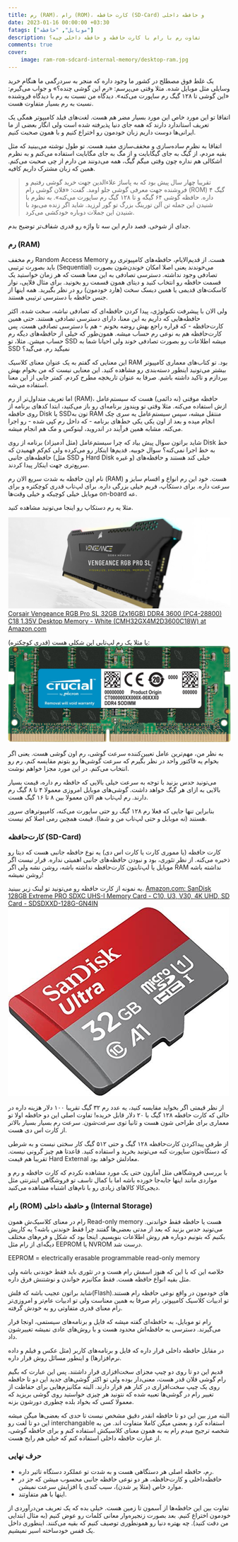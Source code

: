 ```yaml
---
title: رم (RAM)، رام (ROM)، کارت‌ حافظه (SD-Card) و حافظه داخلی
date: 2023-01-16 00:00:00 +03:30
fatags: ["موبایل", "حافظه"]
description: تفاوت رم با رام با کارت حافظه و حافظه داخلی چیه؟
comments: true
cover:
    image: ram-rom-sdcard-internal-memory/desktop-ram.jpg
---
```


یک غلط فوق مصطلح در کشور ما وجود داره که منجر به سردرگمی ما هنگام خرید وسایلی مثل موبایل شده. مثلا وقتی می‌پرسم: «رم این گوشی چنده؟» و جواب می‌گیرم: «این گوشی تا ۱۲۸ گیگ رم ساپورت می‌کنه». دیدگاه من نسبت به رم با دیدگاه فروشنده نسبت به رم بسیار متفاوت هست. 

اتفاقا تو این مورد خاص این مورد بسیار مضر هم هست. لغت‌های فیلد کامیپوتر همگی یک تعریف استاندارد دارند که همه‌ جای دنیا پذیرفته‌ شده است ولی انگار بعضی از ما ایرانی‌ها دوست داریم زبان خودمون رو اختراع کنیم و با همون صحبت کنیم. 

اتفاقا به نظرم ساده‌سازی و مخفف‌سازی مفید هست. تو طول نوشته می‌بینید که مثل بقیه مردم، از گیگ به جای گیگابایت و از مگ به جای مگابایت استفاده می‌کنم و به نظرم اشکالی هم نداره چون وقتی میگم گیگ، همه می‌دونند من دارم از چی صحبت می‌کنم. همین که زبان مشترک داریم کافیه. 

> تقریبا چهار سال پیش بود که به پاساژ علاءالدین جهت خرید گوشی رفتیم و فروشنده جهت معرفی گوشی جلو اومد. گفت: «فلان گوشی رام (ROM) ۴ گیگ داره. حافظه گوشی ۶۴ گیگه و تا ۱۲۸ گیگ رم ساپورت می‌کنه». به نظرم با شنیدن این جمله تن آلن تورینگ بزرگ تو گور لرزید. شاید اگر زنده می‌بود با شنیدن این جملات دوباره خودکشی می‌کرد. 

جدای از شوخی. قصد دارم این سه تا واژه رو قدری شفاف‌تر توضیح بدم. 

### رم (RAM)
رم مخفف Random Access Memory هست. از قدیم‌الایام، حافظه‌های کامپیوتری رو باید بصورت ترتیبی (Sequential) می‌خوندند یعنی اصلا امکان خوندن‌شون بصورت تصادفی وجود نداشته. دسترسی تصادفی به این معنا هست که هر زمان خواستید یک قسمت حافظه رو انتخاب کنید و دیتای همون قسمت رو بخونید. برای مثال فلاپی، نوار کاسکت‌های قدیمی یا همین دیسک سخت (هارد خودمون) رو در نظر بگیرید. همه اینها از جنس حافظه با دسترسی ترتیبی هستند. 

ولی الان با پیشرفت تکنولوژی، پیدا کردن حافظه‌ای که تصادفی نباشه، سخت شده. اکثر حافظه‌هایی که داریم به این معنا، دارای دسترسی تصادفی هستند. حتی همین کارت‌حافظه‌ - که قراره راجع بهش روضه بخونم - هم با دسترسی تصادفی هست. پس کارت‌حافظه هم به نوعی رم حساب میشه. همون‌طور که خیلی از حافظه‌های دیگه رم حساب میشن. مثلا، تو SSD میشه اطلاعات رو بصورت تصادفی خوند ولی احیانا شما به SSD نمیگید رم. می‌گید؟

این معنایی که گفتم به یک عنوان معنای کلاسیک RAM بود. تو کتاب‌های معماری کامپیوتر بیشتر می‌تونید اینطور دسته‌بندی‌ رو مشاهده کنید. این معنایی نیست که من بخوام بهش بپردازم و تاکید داشته باشم. صرفا به عنوان تاریخچه مطرح کردم. کمتر جایی از این معنا استفاده می‌شه. 

اما تعریف متداول‌تر از رم (RAM)، حافظه‌ موقتی (نه دائمی) هست که سیستم‌عامل ازش استفاده می‌کنه. مثلا وقتی تو ویندوز برنامه‌ای رو باز می‌کنید، ابتدا کدهای برنامه از روی حافظه Disk یا SSDتون به RAM منتقل میشه، سپس سیستم‌عامل یه سری چک انجام میده و بعد از اون یکی یکی خط‌های برنامه - که داخل رم کپی شده - رو اجرا می‌کنه. مشابه همین فرآیند در اندروید، لینوکس و مک هم انجام میشه. 

شاید براتون سوال پیش بیاد که چرا سیستم‌عامل (مثل آدمیزاد) برنامه از روی Disk خط به خط اجرا نمی‌کنه؟ سوال خوبیه. قدیم‌ها اینکار رو می‌کرده ولی کم‌کم فهمیدن که حافظه‌های جانبی (مثل SSD و Hard Disk و غیره) خیلی کند هستند و حافظه‌های سریع‌تری جهت اینکار پیدا کردند. 

نام اون حافظه به شدت سریع‌ الان رم (RAM) هست. خود این رم انواع و اقسام سایز و سرعت داره. برای دستکاپ، فریم خیلی بزرگی داره. برای لپ‌تاب قدری کوچکتره و برای موبایل خیلی کوچیکه و خیلی وقت‌ها on-board عه. 

مثلا یه رم دستکاپ رو اینجا می‌تونید مشاهده کنید. 

![](desktop-ram.jpg)
[Corsair Vengeance RGB Pro SL 32GB (2x16GB) DDR4 3600 (PC4-28800) C18 1.35V Desktop Memory - White (CMH32GX4M2D3600C18W) at Amazon.com](https://www.amazon.com/Corsair-Vengeance-2x16GB-PC4-28800-Desktop/dp/B08SQRF8MJ)

یا مثلا یک رم لپ‌تابی این شکلی هست (قدری کوچکتره):
![](laptop-ram.jpg)

به نظر من، مهم‌ترین عامل تعیین‌کننده سرعت گوشی، رم اون گوشی هست. یعنی اگر بخوام یه فاکتور واحد در نظر بگیرم که سرعت گوشی‌ها رو بتونم مقایسه کنم، رم رو انتخاب می‌کنم. در این مورد مجزا خواهم نوشت. 

می‌تونید حدس بزنید با توجه به سرعت خیلی بالایی که حافظه رم داره، قیمت بسیار بالایی به ازای هر گیگ خواهد داشت. گوشی‌های موبایل امروزی معمولا ۴ تا ۸ گیگ رم دارند. رم لپ‌تاب هم الان معمولا بین ۸ تا ۱۶ گیگ هست. 

بنابراین تنها جایی که فعلا رم ۱۲۸ گیگ رو حتی ساپورت می‌کنه، کامپیوتر‌های سرور هستند (نه موبایل و حتی لپ‌تاب من و شما). قیمت همچین رمی اصلا کم نیست. 

### کارت‌حافظه (SD-Card)
کارت حافظه (یا مموری کارت یا کارت اس دی) یه نوع حافظه جانبی هست که دیتا رو ذخیره می‌کنه. از نظر تئوری، بود و نبودن حافظه‌های جانبی اهمیتی نداره. قرار نیست اگر موبایل یا لپ‌تابتون کارت‌حافظه نداشته باشه، روشن نشه ولی اگر RAM نداشته باشه روشن نمیشه! 

یه نمونه از کارت حافظه رو می‌تونید تو لینک زیر ببینید. 
[Amazon.com: SanDisk 128GB Extreme PRO SDXC UHS-I Memory Card - C10, U3, V30, 4K UHD, SD Card - SDSDXXD-128G-GN4IN](https://www.amazon.com/SanDisk-128GB-Extreme-UHS-I-Memory/dp/B09X7FXHVJ)
![](sd-card.jpg)

از نظر قیمتی اگر بخواید مقایسه کنید، یه عدد رم ۳۲ گیگ تقریبا ۱۰۰ دلار هزینه داره در حالی که کارت حافظه ۱۲۸ گیگ با ۲۰ دلار قابل خریده! تفاوت اصلی این دو حافظه اولا تو معماری برای طراحی شون هست و ثانیا توی سرعت‌شون. سرعت رم بسیار بسیار بالاتر از کارت اس دی هست. 

از طرفی پیدا‌کردن کارت‌حافظه ۱۲۸ گیگ و حتی ۵۱۲ گیگ کار سختی نیست و به شرطی که دستگاه‌تون ساپورت کنه می‌تونید بخرید و استفاده کنید. قاعدتا هم چیز گرونی نیست. تقریبا هم قیمت Hard External معادلش خواهد بود. 

با بررسی فروشگاهی مثل آمازون حتی یک مورد مشاهده نکردم که کارت حافظه و رم و مواردی مانند اینها جا‌به‌جا خورده باشه اما با کمال تاسف تو فروشگاهی اینترنتی مثل دیجی‌کالا کالاهای زیادی رو با نام‌های اشتباه مشاهده می‌کنید. 

### رام (ROM) و حافظه داخلی (Internal Storage)
رام در معنای کلاسیک‌ش همون Read-only memory هست یا حافظه فقط خواندنی. می‌تونید حدس بزنید که بعد از مدتی بعضی‌ها گفتند چرا فقط خوندنی باشه؟ یه کاریش بکنیم که بتونیم دوباره هم روش اطلاعات بنویسیم. اینجا بود که شکل‌ و فرم‌های مختلف دیگه‌ای از رام مثل EEPROM یا NVROM درست شد. 

EEPROM = electrically erasable programmable read-only memory

خلاصه‌ این که با این که هنوز اسمش رام هست و در تئوری باید فقط خوندنی باشه ولی مثل بقیه انواع حافظه هست. فقط مکانیزم خواندن و نوشتنش فرق داره. 

شاید براتون عجیب باشه که فلش(Flash)‌های خودمون در واقع نوعی حافظه رام هستند. تو ادبیات کلاسیک کامیپوتر، رام صرفا به همین معناست ولی تو ادبیات عام‌تر و امروزی‌تر رام معنای قدری متفاوتی رو به خودش گرفته. 

رام تو موبایل، به حافظه‌ای گفته میشه که فایل‌ و برنامه‌های سیستمی، اونجا قرار می‌گیرند. دسترسی به حافظه‌اش محدود هست و با روش‌های عادی نمیشه تغییرشون داد. 

در مقابل حافظه داخلی قرار داره که فایل‌ و برنامه‌های کاربر (مثل عکس و فیلم و داده نرم‌افزار‌ها) و اینطور مسائل روش قرار داره.

قدیم این دو تا روی دو چیپ مجزای سخت‌افزاری قرار داشتند. پس این عبارت که بگیم رام گوشی فلان قدر هست، معنی‌دار بوده ولی تو اکثر گوشی‌های جدید این دو تا حافظه روی یک چیپ سخت‌افزاری در کنار هم قرار دارند. البته مکانیزم‌هایی برای حفاظت از تغییر رام در گوشی‌ها تعبیه شده که نتونید هر چیزی خواستید روی گوشی بریزید که معمولا کسی که بخواد بلده چطوری دورشون بزنه. 

البته مرز بین این دو تا حافظه انقدر دقیق مشخص نیست تا حدی که بعضی‌ها میگن میشه این دو تا لغت رو interchangable استفاده کرد و بعضی میگن کاملا متفاوت اند. من به شخصه ترجیح میدم رام به به همون معنای کلاسیکش استفاده کنم و برای حافظه گوشی، از عبارت حافظه داخلی استفاده کنم که خیلی هم رایج هست. 

### حرف‌ نهایی
- رم، حافظه اصلی هر دستگاهی هست و به شدت تو عملکرد دستگاه تاثیر داره.
- حافظه‌داخلی و کارت‌حافظه، هر دو نوعی حافظه جانبی محسوب میشن که جز در موارد خاص (مثلا پر شدن)، سبب کندی یا افزایش سرعت نمیشن. 
- اینها با هم متفاوتند. 

تفاوت بین این حافظه‌ها از آسمون تا زمین هست. خیلی بده که یک تعریف من‌درآوردی از خودمون اختراع کنیم. بعد بصورت زنجیره‌وار معانی کلمات رو عوض کنیم (به مثال ابتدایی من دقت کنید). چه بهتره دنیا رو همونطوری توصیف کنیم که بقیه می‌کنند. اینطوری داخل یک قفس خودساخته اسیر نمیشیم. 

